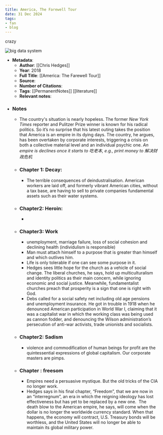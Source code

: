 ```yaml
---
title: America, The Farewell Tour
date: 31 Dec 2024
tags:
- fan
- blog
---
```

crazy

![big data system](./images/big_data_system.png)

- **Metadata**:
	-   **Author**: [[Chris Hedges]]
	-   **Year**: 2018
	-   **Full Title**: [[America: The Farewell Tour]]
	-   **Source**:
	-   **Number of Citations**:
	-   **Tags**: [[PermanentNotes]] [[literature]]
	-   **Relevant notes**:
-   ### **Notes**
	- The country's situation is nearly hopeless. The former _New York Times_ reporter and Pulitzer Prize winner is known for his radical politics. So it’s no surprise that his latest outing takes the position that America is an empire in its dying days. The country, he argues, has been overtaken by corporate interests, triggering a crisis on both a collective material level and an individual psychic one. *An empire is declines once it starts to 吃老本, e.g., print money to 解决财政危机*
	- ### Chapter 1: Decay:
		- The terrible consequences of deindustralisation. American workers are laid off, and formerly vibrant American cities, without a tax base, are having to sell to private companies fundamental assets such as their water systems.
	- ### Chapter2: Heroin:
		- 
	- ### Chapter3: Work
		- unemployment, marriage failure, loss of social cohesion and declining health (individulism is responsible)
		- Man must attach himself to a purpose that is greater than himself and which outlives him. 
		- Life is only tolerable if one can see some purpose in it.
		- Hedges sees little hope for the church as a vehicle of social change. The liberal churches, he says, hold up multiculturalism and identity politics as their main concern, while ignoring economic and social justice. Meanwhile, fundamentalist churches preach that prosperity is a sign that one is right with God.
		- Debs called for a social safety net including old age pensions and unemployment insurance. He got in trouble in 1918 when he denounced American participation in World War I, claiming that it was a capitalist war in which the working class was being used as cannon fodder, and denouncing the Wilson administration’s persecution of anti-war activists, trade unionists and socialists.
	- ### Chapter2: Sadism
		- violence and commodification of human beings for profit are the quintessential expressions of global capitalism. Our corporate masters are pimps.
	- ### Chapter : freesom
		- Empires need a persuasive mystique. But the old tricks of the CIA no longer work.
		- Hedges says in his final chapter, “Freedom”, that we are now in an “interregnum”, an era in which the reigning ideology has lost effectiveness but has yet to be replaced by a new one.  The death blow to the American empire, he says, will come when the dollar is no longer the worldwide currency standard. When that happens, the economy will contract, U.S. Treasury bonds will be worthless, and the United States will no longer be able to maintain its global military power.
 